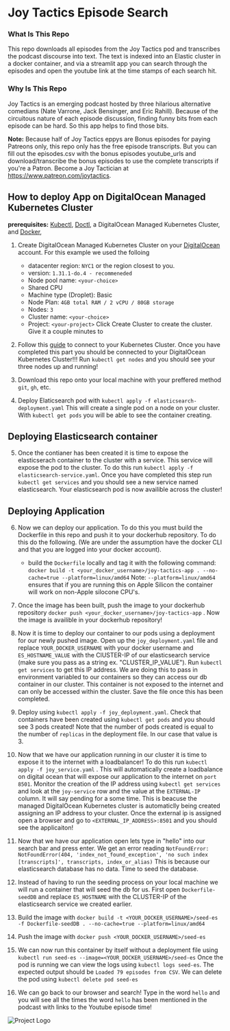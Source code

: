 # Joy Tactics Episode Search

### What Is This Repo 
This repo downloads all episodes from the Joy Tactics pod and transcribes the podcast discourse into text. The text is indexed into an Elastic cluster in a docker container, and via a streamlit app you can search through the episodes and open the youtube link at the time stamps of each search hit.

### Why Is This Repo
Joy Tactics is an emerging podcast hosted by three hilarious alternative comedians (Nate Varrone, Jack Bensinger, and Eric Rahill). Because of the circuitous nature of each episode discussion, finding funny bits from each episode can be hard. So this app helps to find those bits.

**Note:** Because half of Joy Tactics eppys are Bonus episodes for paying Patreons only, this repo only has the free episode transcripts. But you can fill out the episodes.csv with the bonus episodes youtube_urls and download/transcribe the bonus episodes to use the complete transcripts if you're a Patron. Become a Joy Tactician at https://www.patreon.com/joytactics.

## How to deploy App on DigitalOcean Managed Kubernetes Cluster

**prerequisites:** [Kubectl](https://kubernetes.io/docs/tasks/tools/), [Doctl](https://github.com/digitalocean/doctl?tab=readme-ov-file#installing-doctl), a DigitalOcean Managed Kubernetes Cluster, and [Docker](https://docs.docker.com/engine/install/), 

1. Create DigitalOcean Managed Kubernetes Cluster on your [DigitalOcean](https://cloud.digitalocean.com/) account. For this example we used the folloing 
    - datacenter region: `NYC1` or the region closest to you.
    - version: `1.31.1-do.4 - recommeneded` 
    - Node pool name: `<your-choice>`
    - Shared CPU
    - Machine type (Droplet): Basic
    - Node Plan: `4GB total RAM / 2 vCPU / 80GB storage`
    - Nodes: `3`
    - Cluster name: `<your-choice>`
    - Project: `<your-project>`
    Click Create Cluster to create the cluster. Give it a couple minutes to 
   

2. Follow this [guide](https://docs.digitalocean.com/products/kubernetes/how-to/connect-to-cluster/) to connect to your Kubernetes Cluster. Once you have completed this part you should be connected to your DigitalOcean Kubernetes Cluster!!! 
Run `kubectl get nodes` and you should see your three nodes up and running!

3. Download this repo onto your local machine with your preffered method `git`, `gh`, etc. 

4. Deploy Elaticsearch pod with `kubectl apply -f elasticsearch-deployment.yaml` This will create a single pod on a node on your cluster. With `kubectl get pods` you will be able to see the container creating. 

## Deploying Elasticsearch container

5. Once the contianer has been created it is time to expose the elasticserach container to the cluster with a service. This service will expose the pod to the cluster. To do this run `kubectl apply -f elasticsearch-service.yaml`. Once you have completed this step run `kubectl get services` and you should see a new service named elasticsearch. Your elasticsearch pod is now availible across the cluster!

## Deploying Application

6. Now we can deploy our application. To do this you must build the Dockerfile in this repo and push it to your dockerhub repository. To do this do the following. (We are under the assumption have the docker CLI and that you are logged into your docker account). 
    - build the `Dockerfile` locally and tag it with the following command: `docker build -t <your_docker_username>/joy-tactics-app . --no-cache=true --platform=linux/amd64` Note: `--platform=linux/amd64` ensures that if you are running this on Apple Silicon the container will work on non-Apple silocone CPU's.

7. Once the image has been built, push the image to your dockerhub repository `docker push <your_docker_username>/joy-tactics-app` . Now the image is availible in your dockerhub repository!

8. Now it is time to deploy our container to our pods using a deployment for our newly pushed image. Open up the `joy_deployment.yaml` file and replace `YOUR_DOCKER_USERNAME` with your docker username and `ES_HOSTNAME_VALUE` with the ClUSTER-IP of our elasticsearch service (make sure you pass as a string ex. "CLUSTER_IP_VALUE").  Run `kubectl get services` to get this IP address. We are doing this to pass in environment variabled to our containers so they can access our db container in our cluster. This container is not exposed to the internet and can only be accessed within the cluster. Save the file once this has been completed. 

9. Deploy using `kubectl apply -f joy_deployment.yaml`. Check that containers have been created using `kubectl get pods` and you should see 3 pods created! Note that the number of pods created is equal to the number of `replicas` in the deployment file. In our case that value is 3.

10. Now that we have our application running in our cluster it is time to expose it to the internet with a loadbalancer! To do this run `kubectl apply -f joy_service.yaml` . This will automatically create a loadbalance on digital ocean that will expose our application to the internet on `port 8501`. Monitor the creation of the IP address using `kubectl get services` and look at the `joy-service` row and the value at the `EXTERNAL-IP` column. It will say pending for a some time. This is beacuse the managed DigitalOcean Kubernetes cluster is automaticlly being created assigning an IP address to your cluster. Once the external ip is assigned open a browser and go to `<EXTERNAL_IP_ADDRESS>:8501` and you should see the applicaiton!

11. Now that we have our application open lets type in "hello" into our search bar and press enter. We get an error reading 
```NotFoundError: NotFoundError(404, 'index_not_found_exception', 'no such index [transcripts]', transcripts, index_or_alias)``` 
This is because our elasticsearch database has no data. Time to seed the database. 

12. Instead of having to run the seeding process on your local machine we will run a container that will seed the db for us. First open `Dockerfile-seedDB` and replace `ES_HOSTNAME` with the CLUSTER-IP of the elasticsearch service we created earlier. 

13. Build the image with `docker build -t <YOUR_DOCKER_USERNAME>/seed-es -f Dockerfile-seedDB . --no-cache=true --platform=linux/amd64`

14. Push the image with `docker push <YOUR_DOCKER_USERNAME>/seed-es`

15. We can now run this container by itself without a deployment file using `kubectl run seed-es --image=<YOUR_DOCKER_USERNAME>/seed-es` Once the pod is running we can view the logs using `kubectl logs seed-es`. The expected output should be `Loaded 79 episodes from CSV`. We can delete the pod using `kubectl delete pod seed-es`

16. We can go back to our browser and search! Type in the word `hello` and you will see all the times the word `hello` has been mentioned in the podcast with links to the Youtube episode time! 


![Project Logo](logo.png)